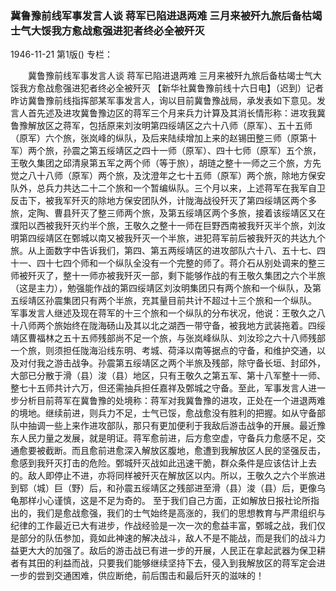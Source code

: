 ### 冀鲁豫前线军事发言人谈  蒋军已陷进退两难  三月来被歼九旅后备枯竭士气大馁我方愈战愈强进犯者终必全被歼灭

1946-11-21
第1版()
专栏：

　　冀鲁豫前线军事发言人谈
    蒋军已陷进退两难
    三月来被歼九旅后备枯竭士气大馁我方愈战愈强进犯者终必全被歼灭
    【新华社冀鲁豫前线十六日电】（迟到）记者昨访冀鲁豫前线指挥部某军事发言人，询以目前冀鲁豫战局，承发表如下意见。发言人首先述及进攻冀鲁豫边区的蒋军三个月来兵力计算及其消长情形称：进攻我冀鲁豫解放区之蒋军，包括原来刘汝明第四绥靖区之六十八师（原军）、五十五师（原军）六个旅，张岚峰的纵队，及后来陆续增加上来的赵锡田整三师（原第十军）两个旅，孙震之第五绥靖区之四十一师（原军）、四十七师（原军）五个旅，王敬久集团之邱清泉第五军之两个师（等于旅），胡琏之整十一师之三个旅，方先觉之八十八师（原军）两个旅，及沈澄年之七十五师（原军）两个旅，除地方保安队外，总兵力共达二十二个旅和一个暂编纵队。三个月以来，上述蒋军在我军自卫反击下，被我军歼灭的除地方保安团队外，计陇海战役歼灭了第四绥靖区两个多旅，定陶、曹县歼灭了整三师两个旅，及第五绥靖区两个多旅，接着该绥靖区又在濮阳以西被我歼灭约半个旅，王敬久之整十一师在巨野西南被我歼灭半个旅，刘汝明第四绥靖区在鄄城以南又被我歼灭一个半旅，进犯蒋军前后被我歼灭的共达九个旅。从上面数字中告诉我们，第四、第五两绥靖区的进攻部队六十八、五十七、四十一、四十七四个师和一个纵队全没有一个完整的师了。蒋介石从别处调来的整三师被歼灭了，整十一师亦被我歼灭一部，剩下能够作战的有王敬久集团之六个半旅（这是主力），勉强能作战的第四绥靖区刘汝明集团只有两个旅和一个纵队，及第五绥靖区孙震集团只有两个半旅，充其量目前共计不超过十三个旅和一个纵队。
    军事发言人继述及现在蒋军的十三个旅和一个纵队的分布状况，他说：王敬久之八十八师两个旅始终在陇海砀山及其以北之湖西一带守备，被我地方武装拖着。四绥靖区曹福林之五十五师残部尚不足一个旅，与张岚峰纵队、刘汝珍之六十八师残部一个旅，则须担任陇海沿线东明、考城、荷泽以南等据点的守备，和维护交通，以及对付我之游击战争。孙震第五绥靖区之两个半旅及残部，除守备长垣、封邱外，大部已分散于滑（县）浚（县）地区，只有王敬久之第五军、第十八军整十一师、整七十五师共计六万，但还需抽兵担任嘉祥及鄄城之守备。至此，军事发言人进一步分析目前蒋军在冀鲁豫的处境称：蒋军对我冀鲁豫的进攻，正处在一个进退两难的境地。继续前进，则兵力不足，士气已馁，愈战愈没有胜利的把握。如从守备部队中抽调一些上来作进攻部队，那只有更加便利于我敌后游击战争的开展。最近豫东人民力量之发展，就是明证。蒋军愈前进，后方愈空虚，守备兵力愈感不足，交通愈要被截断。而且愈前进愈深入解放区腹地，愈遭到我解放区人民的坚强反击，愈感到我歼灭打击的危险。鄄城歼灭战如此迅速干脆，群众条件是应该估计上去的。敌人即停止不进，亦将同样被歼灭在解放区以内。所以，王敬久之六个半旅进到郓（城）巨（野）后，和孙震五绥靖区之残部进至滑（县）浚（县）后，更像乌龟那样小心谨慎，这是不足为奇的。
    至于我们自己方面，正如解放日报社论所指出的，我们是愈战愈强，我们的士气始终是高涨的，我们的思想教育与严肃组织与纪律的工作最近已大有进步，作战经验是一次一次的愈益丰富，鄄城之战，我们仅是部分的队伍参加，竟如此神速的解决战斗，敌人不是不能战，而是我们的战斗力益更大大的加强了。敌后的游击战已有进一步的开展，人民正在拿起武器为保卫耕者有其田的利益而战，只要我们能够继续坚持下去，侵入到我解放区的蒋军定会进一步的尝到交通困难，供应断绝，前后围击和最后歼灭的滋味的！
